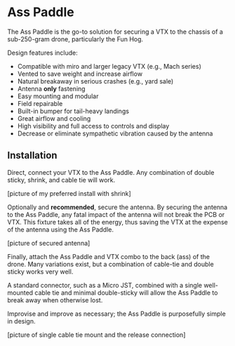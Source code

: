 # Ass Paddle

The Ass Paddle is the go-to solution for securing a VTX to the chassis of a sub-250-gram drone, particularly the Fun Hog.

Design features include:

* Compatible with miro and larger legacy VTX (e.g., Mach series)
* Vented to save weight and increase airflow
* Natural breakaway in serious crashes (e.g., yard sale)
* Antenna **only** fastening
* Easy mounting and modular
* Field repairable
* Built-in bumper for tail-heavy landings
* Great airflow and cooling
* High visibility and full access to controls and display
* Decrease or eliminate sympathetic vibration caused by the antenna

## Installation

Direct, connect your VTX to the Ass Paddle. Any combination of double sticky, shrink, and cable tie will work.

[picture of my preferred install with shrink]

Optionally and **recommended**, secure the antenna.  By securing the antenna to the Ass Paddle, any fatal impact of the antenna will not break the PCB or VTX.  This fixture takes all of the energy, thus saving the VTX at the expense of the antenna using the Ass Paddle.

[picture of secured antenna]

Finally, attach the Ass Paddle and VTX combo to the back (ass) of the drone.  Many variations exist, but a combination of cable-tie and double sticky works very well.

A standard connector, such as a Micro JST, combined with a single well-mounted cable tie and minimal double-sticky will allow the Ass Paddle to break away when otherwise lost.  

Improvise and improve as necessary; the Ass Paddle is purposefully simple in design.

[picture of single cable tie mount and the release connection]

